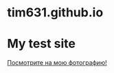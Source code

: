 # tim631.github.io
<h1>My test site</h1>
<p><a href="https://github.com/tim631">Посмотрите на мою фотографию!</a></p>
